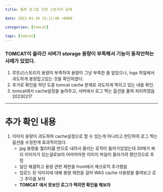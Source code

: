```yaml
---
title: 톰캣 로그로 인한 스토리지 문제

date: 2022-01-26 23:11:00 +0900

categories: [tomcat]

tags: [tomcat]
---
```


###  TOMCAT이 올라간 서버가 storage 용량이 부족해서 기능이 동작안하는 사례가 있었다.
1. 루트(/)스토리지 용량이 부족하여 용량이 그냥 부족한 줄 알았으나, logs 파일에서 과도하게 용량잡고있는 것을 확인하였다.
2. 추가로 확인을 하던 도중 tomcat cache 문제로 과도하게 찍히고 있는 내용 확인.
3. tomcat에서 cache설정을 늘려주고, 서버에서 로그 찍는 옵션을 줄여 처리하였음 20230217

---
# 추가 확인 내용

1. 이미지 용량이 과도하여 cache설정으로 할 수 있는게 아니라고 판단하여 로그 찍는 옵션을 수정한게 효과적이었다.
   - jpg 용량을 퀄리티를 반으로 내려서 올리는 로직이 들어가있었는데 30메가 짜리 이미지가 있는걸로보아 어마어마한 이미지 파일이 올라가려 했던것으로 추정
   - 일단 해결하고 용량 관련 제한을 front에서 체크로직 추가했음
   - 업로드 된 이미지에 대해 용량 제한을 걸어 WAS cache 사용량을 줄여보고 로그 추이를 보자
   - **TOMCAT 에서 못보던 로그가 찍히면 확인을 해보자**



